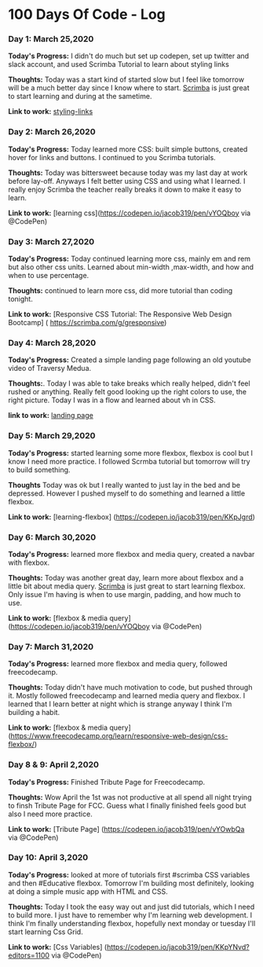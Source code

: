 # 100 Days Of Code - Log

### Day 1: March 25,2020

**Today's Progress:** I didn't do much but set up codepen, set up twitter and slack account, and used Scrimba Tutorial to learn about styling links

**Thoughts:** Today was a start kind of started slow but I feel like tomorrow will be a much better day since I know where to start. [Scrimba](https://scrimba.com/) is just great to start learning and during at the sametime.


**Link to work:**
[styling-links](https://codepen.io/jacob319/pen/abOQpdv)



### Day 2: March 26,2020

**Today's Progress:** Today learned more CSS: built simple buttons, created hover for links and buttons.
I continued to you Scrimba tutorials.

**Thoughts:** Today was bittersweet because today was my last day at work before lay-off. Anyways I felt better using CSS and using what I learned. I really enjoy Scrimba the teacher really breaks it down to make it easy to learn.


**Link to work:**
[learning css](https://codepen.io/jacob319/pen/vYOQboy via @CodePen)


### Day 3: March 27,2020

**Today's Progress:** Today continued learning more css, mainly em and rem but also other css units. Learned about min-width ,max-width, and how and when to use percentage.

**Thoughts:** continued to learn more css, did more tutorial than coding tonight. 

**Link to work:**
[Responsive CSS Tutorial: The Responsive Web Design Bootcamp] ( https://scrimba.com/g/gresponsive)

### Day 4: March 28,2020

**Today's Progress:** Created a simple landing page following an old youtube video of Traversy Medua.

**Thoughts:**. Today I was able to take breaks which really helped, didn't feel rushed or anything. Really felt good looking up the right colors to use, the right picture. Today I was in a flow and learned about vh in CSS.

**link to work:** 
[landing page]( https://codepen.io/jacob319/pen/MWwZqEy?editors=1100)

### Day 5: March 29,2020

**Today's Progress:** started learning some more flexbox, flexbox is cool but I know I need more practice. I followed Scrmba tutorial but tomorrow will try to build something. 

**Thoughts** Today was ok but I really wanted to just lay in the bed and be depressed. However I pushed myself to do something and learned a little flexbox.

**Link to work:**
[learning-flexbox] (https://codepen.io/jacob319/pen/KKpJgrd)


### Day 6: March 30,2020


**Today's Progress:** learned more flexbox and media query, created a navbar with flexbox.

**Thoughts:** Today was another great day, learn more about flexbox and a little bit about media query. [Scrimba](https://scrimba.com/) is just great to start learning flexbox. Only issue I'm having is when to use margin, padding, and how much to use.


**Link to work:**
[flexbox & media query] (https://codepen.io/jacob319/pen/vYOQboy via @CodePen)


### Day 7: March 31,2020

**Today's Progress:** learned more flexbox and media query, followed freecodecamp.

**Thoughts:** Today didn't have much motivation to code, but pushed through it. Mostly followed freecodecamp and learned media query and flexbox. I learned that I learn better at night which is strange anyway I think I'm building a habit.

**Link to work:**
[flexbox & media query] (https://www.freecodecamp.org/learn/responsive-web-design/css-flexbox/)

### Day 8 & 9: April 2,2020

**Today's Progress:** Finished Tribute Page for Freecodecamp.

**Thoughts:** Wow April the 1st was not productive at all spend all night trying to finsh Tribute Page for FCC. Guess what I finally finished feels good but also I need more practice. 

**Link to work:**
[Tribute Page] (https://codepen.io/jacob319/pen/vYOwbQa via @CodePen)
### Day 10: April 3,2020

**Today's Progress:** looked at more of tutorials first #scrimba  CSS variables and then #Educative flexbox. Tomorrow I'm building most definitely, looking at doing a simple music app with HTML and CSS.

**Thoughts:** Today I took the easy way out and just did tutorials, which I need to build more. I just have to remember why I'm learning web development. I think I'm finally understanding flexbox, hopefully next monday or tuesday I'll start learning Css Grid.

**Link to work:**
[Css Variables] (https://codepen.io/jacob319/pen/KKpYNvd?editors=1100 via @CodePen)










<!--### Day 0: February 30, 2016 (Example 1)
##### (delete me or comment me out)

**Today's Progress**: Fixed CSS, worked on canvas functionality for the app.

**Thoughts:** I really struggled with CSS, but, overall, I feel like I am slowly getting better at it. Canvas is still new for me, but I managed to figure out some basic functionality.

**Link to work:** [Calculator App](http://www.example.com)

### Day 0: February 30, 2016 (Example 2)
##### (delete me or comment me out)

**Today's Progress**: Fixed CSS, worked on canvas functionality for the app.

**Thoughts**: I really struggled with CSS, but, overall, I feel like I am slowly getting better at it. Canvas is still new for me, but I managed to figure out some basic functionality.

**Link(s) to work**: [Calculator App](http://www.example.com)


### Day 1: June 27, Monday

**Today's Progress**: I've gone through many exercises on FreeCodeCamp.

**Thoughts** I've recently started coding, and it's a great feeling when I finally solve an algorithm challenge after a lot of attempts and hours spent.

**Link(s) to work**
1. [Find the Longest Word in a String](https://www.freecodecamp.com/challenges/find-the-longest-word-in-a-string)
2. [Title Case a Sentence](https://www.freecodecamp.com/challenges/title-case-a-sentence)-->
